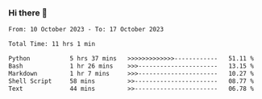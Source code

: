 ### Hi there 👋

<!--
**ututono/ututono** is a ✨ _special_ ✨ repository because its `README.md` (this file) appears on your GitHub profile.

Here are some ideas to get you started:

- 🔭 I’m currently working on ...
- 🌱 I’m currently learning ...
- 👯 I’m looking to collaborate on ...
- 🤔 I’m looking for help with ...
- 💬 Ask me about ...
- 📫 How to reach me: ...
- 😄 Pronouns: ...
- ⚡ Fun fact: ...
-->



<!--START_SECTION:waka-->

```txt
From: 10 October 2023 - To: 17 October 2023

Total Time: 11 hrs 1 min

Python           5 hrs 37 mins   >>>>>>>>>>>>>------------   51.11 %
Bash             1 hr 26 mins    >>>----------------------   13.15 %
Markdown         1 hr 7 mins     >>>----------------------   10.27 %
Shell Script     58 mins         >>-----------------------   08.77 %
Text             44 mins         >>-----------------------   06.78 %
```

<!--END_SECTION:waka-->

